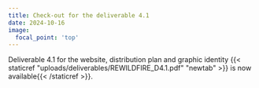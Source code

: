 ```yaml
---
title: Check-out for the deliverable 4.1
date: 2024-10-16
image:
  focal_point: 'top'
---
```


Deliverable 4.1 for the website, distribution plan and graphic identity {{< staticref "uploads/deliverables/REWILDFIRE_D4.1.pdf" "newtab" >}} is now available{{< /staticref >}}.

<!--more-->


